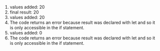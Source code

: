 1. values added: 20
2. final result: 20
3. values added: 20
4. The code returns an error because result was declared with let and so it is only accessible in the if statement.
5. values added: 0
6. The code returns an error because result was declared with let and so it is only accessible in the if statement.